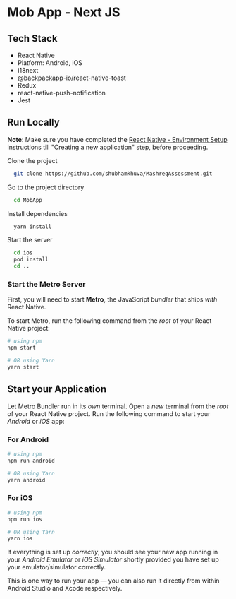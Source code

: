 # Mob App - Next JS

## Tech Stack

- React Native
- Platform: Android, iOS
- i18next
- @backpackapp-io/react-native-toast
- Redux
- react-native-push-notification
- Jest

## Run Locally

**Note**: Make sure you have completed the [React Native - Environment Setup](https://reactnative.dev/docs/environment-setup) instructions till "Creating a new application" step, before proceeding.

Clone the project

```bash
  git clone https://github.com/shubhamkhuva/MashreqAssessment.git
```

Go to the project directory

```bash
  cd MobApp
```

Install dependencies

```bash
  yarn install
```

Start the server

```bash
  cd ios
  pod install
  cd ..
```

### Start the Metro Server

First, you will need to start **Metro**, the JavaScript _bundler_ that ships _with_ React Native.

To start Metro, run the following command from the _root_ of your React Native project:

```bash
# using npm
npm start

# OR using Yarn
yarn start
```

## Start your Application

Let Metro Bundler run in its _own_ terminal. Open a _new_ terminal from the _root_ of your React Native project. Run the following command to start your _Android_ or _iOS_ app:

### For Android

```bash
# using npm
npm run android

# OR using Yarn
yarn android
```

### For iOS

```bash
# using npm
npm run ios

# OR using Yarn
yarn ios
```

If everything is set up _correctly_, you should see your new app running in your _Android Emulator_ or _iOS Simulator_ shortly provided you have set up your emulator/simulator correctly.

This is one way to run your app — you can also run it directly from within Android Studio and Xcode respectively.
